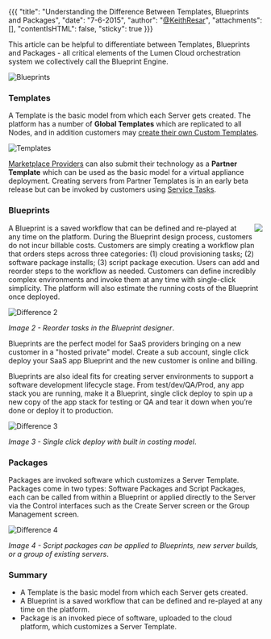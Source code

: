 {{{
  "title": "Understanding the Difference Between Templates, Blueprints and Packages",
  "date": "7-6-2015",
  "author": "<a href='https://twitter.com/KeithResar'>@KeithResar</a>",
  "attachments": [],
  "contentIsHTML": false,
  "sticky": true
}}}

This article can be helpful to differentiate between Templates, Blueprints and Packages - all critical elements of the Lumen Cloud orchestration system we collectively call the Blueprint Engine.

![Blueprints](../images/understanding-the-difference-between-templates-blueprints-and-packages-1.png)


### Templates
A Template is the basic model from which each Server gets created. The platform has a number of **Global Templates** which are replicated to all Nodes, and in addition customers may [create their own Custom Templates](../Servers/how-to-create-customer-specific-os-templates.md).

![Templates](../images/understanding-the-difference-between-templates-blueprints-and-packages-3.png)

[Marketplace Providers](http://www.ctl.io/marketplace/program) can also submit their technology as a **Partner Template** which can be used as the basic model for a virtual appliance deployment.  Creating servers from Partner Templates is in an early beta release but can be invoked by customers using [Service Tasks](http://www.ctl.io/service-tasks).

### Blueprints

<img src="../images/understanding-the-difference-between-templates-blueprints-and-packages-2.png" style="margin-left:1em;border:0;float:right;max-width:35%;">

A Blueprint is a saved workflow that can be defined and re-played at any time on the platform. During the Blueprint design process, customers do not incur billable costs. Customers are simply creating a workflow plan that orders steps across three categories: (1) cloud provisioning tasks; (2) software package installs; (3) script package execution. Users can add and reorder steps to the workflow as needed. Customers can define incredibly complex environments and invoke them at any time with single-click simplicity. The platform will also estimate the running costs of the Blueprint once deployed.

![Difference 2](../images/understanding-the-difference-between-templates-blueprints-and-packages-4.png)

*Image 2 - Reorder tasks in the Blueprint designer*.

Blueprints are the perfect model for SaaS providers bringing on a new customer in a "hosted private" model. Create a sub account, single click deploy your SaaS app Blueprint and the new customer is online and billing.

Blueprints are also ideal fits for creating server environments to support a software development lifecycle stage. From test/dev/QA/Prod, any app stack you are running, make it a Blueprint, single click deploy to spin up a new copy of the app stack for testing or QA and tear it down when you’re done or deploy it to production.

![Difference 3](../images/understanding-the-difference-between-templates-blueprints-and-packages-5.png)

*Image 3 - Single click deploy with built in costing model*.

### Packages
Packages are invoked software which customizes a Server Template. Packages come in two types: Software Packages and Script Packages, each can be called from within a Blueprint or applied directly to the Server via the Control interfaces such as the Create Server screen or the Group Management screen.

![Difference 4](../images/understanding-the-difference-between-templates-blueprints-and-packages-6.png)

*Image 4 - Script packages can be applied to Blueprints, new server builds, or a group of existing servers*.

### Summary
* A Template is the basic model from which each Server gets created.
* A Blueprint is a saved workflow that can be defined and re-played at any time on the platform.
* Package is an invoked piece of software, uploaded to the cloud platform, which customizes a Server Template.
